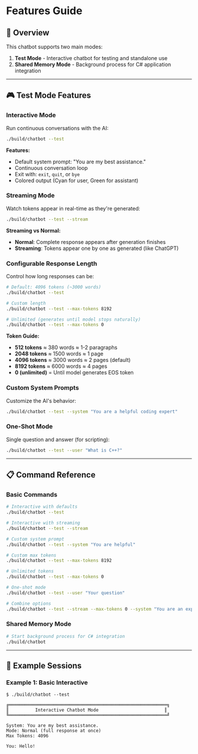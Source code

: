 # Features Guide

## 🎯 Overview

This chatbot supports two main modes:
1. **Test Mode** - Interactive chatbot for testing and standalone use
2. **Shared Memory Mode** - Background process for C# application integration

---

## 🎮 Test Mode Features

### Interactive Mode

Run continuous conversations with the AI:

```bash
./build/chatbot --test
```

**Features:**
- Default system prompt: "You are my best assistance."
- Continuous conversation loop
- Exit with: `exit`, `quit`, or `bye`
- Colored output (Cyan for user, Green for assistant)

### Streaming Mode

Watch tokens appear in real-time as they're generated:

```bash
./build/chatbot --test --stream
```

**Streaming vs Normal:**
- **Normal**: Complete response appears after generation finishes
- **Streaming**: Tokens appear one by one as generated (like ChatGPT)

### Configurable Response Length

Control how long responses can be:

```bash
# Default: 4096 tokens (~3000 words)
./build/chatbot --test

# Custom length
./build/chatbot --test --max-tokens 8192

# Unlimited (generates until model stops naturally)
./build/chatbot --test --max-tokens 0
```

**Token Guide:**
- **512 tokens** ≈ 380 words ≈ 1-2 paragraphs
- **2048 tokens** ≈ 1500 words ≈ 1 page
- **4096 tokens** ≈ 3000 words ≈ 2 pages (default)
- **8192 tokens** ≈ 6000 words ≈ 4 pages
- **0 (unlimited)** = Until model generates EOS token

### Custom System Prompts

Customize the AI's behavior:

```bash
./build/chatbot --test --system "You are a helpful coding expert"
```

### One-Shot Mode

Single question and answer (for scripting):

```bash
./build/chatbot --test --user "What is C++?"
```

---

## 📋 Command Reference

### Basic Commands

```bash
# Interactive with defaults
./build/chatbot --test

# Interactive with streaming
./build/chatbot --test --stream

# Custom system prompt
./build/chatbot --test --system "You are helpful"

# Custom max tokens
./build/chatbot --test --max-tokens 8192

# Unlimited tokens
./build/chatbot --test --max-tokens 0

# One-shot mode
./build/chatbot --test --user "Your question"

# Combine options
./build/chatbot --test --stream --max-tokens 0 --system "You are an expert"
```

### Shared Memory Mode

```bash
# Start background process for C# integration
./build/chatbot
```

---

## 🎨 Example Sessions

### Example 1: Basic Interactive

```
$ ./build/chatbot --test

╔════════════════════════════════════════════════════════════╗
║          Interactive Chatbot Mode                         ║
╚════════════════════════════════════════════════════════════╝

System: You are my best assistance.
Mode: Normal (full response at once)
Max Tokens: 4096

You: Hello!